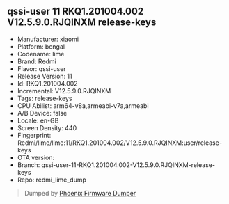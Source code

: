 ## qssi-user 11 RKQ1.201004.002 V12.5.9.0.RJQINXM release-keys
- Manufacturer: xiaomi
- Platform: bengal
- Codename: lime
- Brand: Redmi
- Flavor: qssi-user
- Release Version: 11
- Id: RKQ1.201004.002
- Incremental: V12.5.9.0.RJQINXM
- Tags: release-keys
- CPU Abilist: arm64-v8a,armeabi-v7a,armeabi
- A/B Device: false
- Locale: en-GB
- Screen Density: 440
- Fingerprint: Redmi/lime/lime:11/RKQ1.201004.002/V12.5.9.0.RJQINXM:user/release-keys
- OTA version: 
- Branch: qssi-user-11-RKQ1.201004.002-V12.5.9.0.RJQINXM-release-keys
- Repo: redmi_lime_dump


>Dumped by [Phoenix Firmware Dumper](https://github.com/DroidDumps/phoenix_firmware_dumper)
